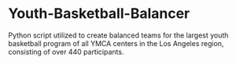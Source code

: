 # Youth-Basketball-Balancer
Python script utilized to create balanced teams for the largest youth basketball program of all YMCA centers in the Los Angeles region, consisting of over 440 participants.
